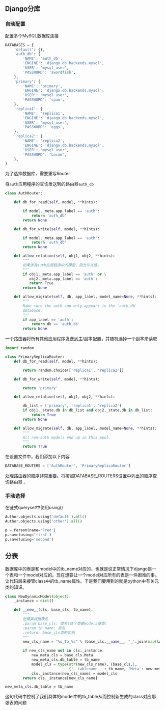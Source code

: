 ## Django分库

### 自动配置

配置多个MySQL数据库连接

```python
DATABASES = {
    'default': {},
    'auth_db': {
        'NAME': 'auth_db',
        'ENGINE': 'django.db.backends.mysql',
        'USER': 'mysql_user',
        'PASSWORD': 'swordfish',
    },
    'primary': {
        'NAME': 'primary',
        'ENGINE': 'django.db.backends.mysql',
        'USER': 'mysql_user',
        'PASSWORD': 'spam',
    },
    'replica1': {
        'NAME': 'replica1',
        'ENGINE': 'django.db.backends.mysql',
        'USER': 'mysql_user',
        'PASSWORD': 'eggs',
    },
    'replica2': {
        'NAME': 'replica2',
        'ENGINE': 'django.db.backends.mysql',
        'USER': 'mysql_user',
        'PASSWORD': 'bacon',
    },
}
```

为了选择数据库，需要重写Router

将`auth`应用程序的查询发送到的路由器`auth_db`

```python
class AuthRouter:

    def db_for_read(self, model, **hints):

        if model._meta.app_label == 'auth':
            return 'auth_db'
        return None

    def db_for_write(self, model, **hints):

        if model._meta.app_label == 'auth':
            return 'auth_db'
        return None

    def allow_relation(self, obj1, obj2, **hints):
        """
        如果涉及auth应用程序中的模型，则允许关连。
        """
        if obj1._meta.app_label == 'auth' or \
           obj2._meta.app_label == 'auth':
           return True
        return None

    def allow_migrate(self, db, app_label, model_name=None, **hints):
        """
        Make sure the auth app only appears in the 'auth_db'
        database.
        """
        if app_label == 'auth':
            return db == 'auth_db'
        return None
```

一个路由器将所有其他应用程序发送到主/副本配置，并随机选择一个副本来读取

```python
import random

class PrimaryReplicaRouter:
    def db_for_read(self, model, **hints):

        return random.choice(['replica1', 'replica2'])

    def db_for_write(self, model, **hints):

        return 'primary'

    def allow_relation(self, obj1, obj2, **hints):

        db_list = ('primary', 'replica1', 'replica2')
        if obj1._state.db in db_list and obj2._state.db in db_list:
            return True
        return None

    def allow_migrate(self, db, app_label, model_name=None, **hints):
        """
        All non-auth models end up in this pool.
        """
        return True
```

在设置文件中，我们添加以下内容

```python
DATABASE_ROUTERS = ['AuthRouter', 'PrimaryReplicaRouter']
```

处理路由器的顺序非常重要。将按照DATABASE_ROUTERS设置中列出的顺序查询路由器 。

###  手动选择

在链式queryset中使用using()

```python
Author.objects.using('default').all()
Author.objects.using('other').all()

p = Person(name='Fred')
p.save(using='first')
p.save(using='second')
```



## 分表

数据库中的表是和model中的tb_name对应的。也就是说正常情况下django是一个表和一个model对应的。现在想要让一个model对应所有的表是一件困难的事。让代码层来接管class中的tb_name属性。于是我们要用到的就是python中有关元类的知识。

```python
class NewDynamicModel(object):
    _instance = dict()

    def __new__(cls, base_cls, tb_name):
        """
        创建类根据表名
        :param base_cls: 类名(这个类要models基类)
        :param tb_name: 表名
        :return: base_cls类的实例
        """
        new_cls_name = "%s_To_%s" % (base_cls.__name__, '_'.join(map(lambda x: x.capitalize(), tb_name.split('_'))))

        if new_cls_name not in cls._instance:
            new_meta_cls = base_cls.Meta
            new_meta_cls.db_table = tb_name
            model_cls = type(str(new_cls_name), (base_cls,),
                             {'__tablename__': tb_name, 'Meta': new_meta_cls, '__module__': cls.__module__})
            cls._instance[new_cls_name] = model_cls
        return cls._instance[new_cls_name]
```

`new_meta_cls.db_table = tb_name`

这句代码中控制了我们具体的model中的tb_table从而控制新生成的class对应那张表的问题